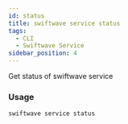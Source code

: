 ```yaml
---
id: status
title: swiftwave service status
tags:
  - CLI
  - Swiftwave Service
sidebar_position: 4
---
```


Get status of swiftwave service

### Usage

```
swiftwave service status
```
